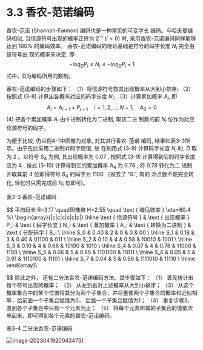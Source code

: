 # 3.3 香农-范诺编码

香农-范诺 (Shannon-Fannon) 编码也是一种常见的可变字长 编码。与哈夫曼编码相似, 当信源符号出现的概率正好为 $2^{-i}$ $(i<0)$ 时, 采用香农-范诺编码同样能够达到 $100 \%$ 的编码效率。 香农-范诺编码的理论基础是符号的码字长度 $N_i$ 完全由该符号出 现的概率来决定, 即
$$
-\log _D P_i \leq N_i \leq-\log _D P_i+1\tag{3-8}
$$
式中，D为编码所用的数制。 

香农-范诺编码的步骤如下：
（1）将信源符号按其出现概率从大到小排序;
（2）按照式 (3-8) 计算出各概率对应的码字长度 $N_i$;
（3）计算累加概率 $A_i$, 即
$$
A_i=A_{i-1}+P_{i-1} \quad i=1,2, \ldots, N-1 ; \quad A_0=0\tag{3-9}
$$
(4) 把各个累加概率 $A_i$ 由十进制转化为二进制, 取该二进 制数的前 $N_i$ 位作为对应信源符号的码字。

为便于比较, 仍以例4-1中图像为对象, 对其进行香农-范诺 编码, 结果如表3-3所示。由于在此采用二进制对码字赋值, 故 在利用式 (3-9) 计算码字长度 $N_i$ 时, $D$ 取为 2 。以符号 $S_4$ 为例, 其出现概率为 0.07 , 按照式 (3-9) 计算得到它的码字长度应为 4 , 按式 (3-10) 计算得到它的累加概率 $A_4$ 为 0.78 , 将 0.78 转化为二 进制并取其前 4 位即得符号 $S_4$ 的码字为 1100 （省去了 “0.”, 有的 浮点数不能完全转化, 转化时只需完成前 $N_i$ 位即可)。

表3-3 香农-范诺编码

$$
平均码长 R=3.17 \quad图像熵 H=2.55 \quad \text { 编㐷效率 } \eta=80.4 \%\\
\begin{array}{|c|c|c|c|c|c|}
\hline \text { 信源符号 } & \text { 出现概率 } P_i & \text { 码字长度 } N_i & \text { 蔂加概率 } A_i & \text { 转换为二进制 } & \text { 分配码字 } B_i \\
\hline S_0 & 0.40 & 2 & 0 & 0 & 00 \\
\hline S_1 & 0.18 & 3 & 0.40 & 01100 & 011 \\
\hline S_2 & 0.10 & 4 & 0.58 & 10010 & 1001 \\
\hline S_3 & 0.10 & 4 & 0.68 & 10100 & 1010 \\
\hline S_4 & 0.07 & 4 & 0.78 & 11000 & 1100 \\
\hline S_5 & 0.06 & 5 & 0.85 & 1101100 & 11011 \\
\hline S_6 & 0.05 & 5 & 0.91 & 1110100 & 11101 \\
\hline S_7 & 0.04 & 5 & 0.96 & 1111010 & 11110 \\
\hline
\end{array}\\


$$
除此之外， 还有二分法香农-范诺编码方法。其步骤如下： 
（1） 首先统计出每个符号出现的概率；
（2） 从左到右对上述概率从大到小排序；
（3） 从这个概率集合中的某个位置将其分为两个子集合，并尽量使两个子集合的概率和近似相等，给前面一个子集合赋值为0， 后面一个子集合赋值为1；
（4） 重复步骤3，直到各个子集合中只有一个元素为止；
（5） 将每个元素所属的子集合的值依次串起来，即可得到各个元素的香农-范诺编码。 

表3-4  二分法香农-范诺编码 

![image-20230419200434751](https://mypic-1312707183.cos.ap-nanjing.myqcloud.com/image-20230419200434751.png)